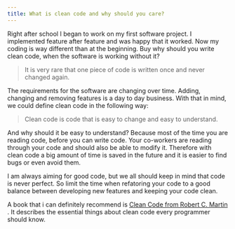 ```yaml
---
title: What is clean code and why should you care?
---
```


Right after school I began to work on my first software project. I implemented feature after feature and was happy that it worked. Now my coding is way different than at the beginning. Buy why should you write clean code, when the software is working without it?

> It is very rare that one piece of code is written once and never changed again.

The requirements for the software are changing over time. Adding, changing and removing features is a day to day business. With that in mind, we could define clean code in the following way:

> Clean code is code that is easy to change and easy to understand.

And why should it be easy to understand?
Because most of the time you are reading code, before you can write code. Your co-workers are reading through your code and should also be able to modify it. Therefore with clean code a big amount of time is saved in the future and it is easier to find bugs or even avoid them.

I am always aiming for good code, but we all should keep in mind that code is never perfect. So limit the time when refatoring your code to a good balance between developing new features and keeping your code clean.

A book that i can definitely recommend is [Clean Code from Robert C. Martin](https://www.amazon.de/Clean-Code-Handbook-Software-Craftsmanship/dp/0132350882/) . It describes the essential things about clean code every programmer should know.